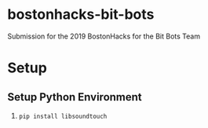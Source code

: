 # bostonhacks-bit-bots
Submission for the 2019 BostonHacks for the Bit Bots Team


# Setup

## Setup Python Environment

1. `pip install libsoundtouch`

